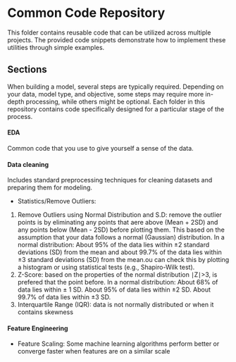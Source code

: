# Common Code Repository
This folder contains reusable code that can be utilized across multiple projects. The provided code snippets demonstrate how to implement these utilities through simple examples.

## Sections
When building a model, several steps are typically required. Depending on your data, model type, and objective, some steps may require more in-depth processing, while others might be optional. Each folder in this repository contains code specifically designed for a particular stage of the process.

#### EDA
Common code that you use to give yourself a sense of the data.

#### Data cleaning
Includes standard preprocessing techniques for cleaning datasets and preparing them for modeling.

- Statistics/Remove Outliers:
1. Remove Outliers using Normal Distribution and S.D: remove the outlier points is by eliminating any points that aere above (Mean + 2SD) and any points below (Mean - 2SD) before plotting them. This based on the assumption that your data follows a normal (Gaussian) distribution. In a normal distribution:
About 95% of the data lies within ±2 standard deviations (SD) from the mean and about 99.7% of the data lies within ±3 standard deviations (SD) from the mean.ou can check this by plotting a histogram or using statistical tests (e.g., Shapiro-Wilk test).
2. Z-Score: based on the properties of the normal distribution  ∣Z∣>3, is prefered that the point before. In a normal distribution:
About 68% of data lies within ± 1 SD.
About 95% of data lies within ±2 SD.
About 99.7% of data lies within ±3 SD.
3. Interquartile Range (IQR): data is not normally distributed or when it contains skewness

#### Feature Engineering
 - Feature Scaling: Some machine learning algorithms perform better or converge faster when features are on a similar scale 

